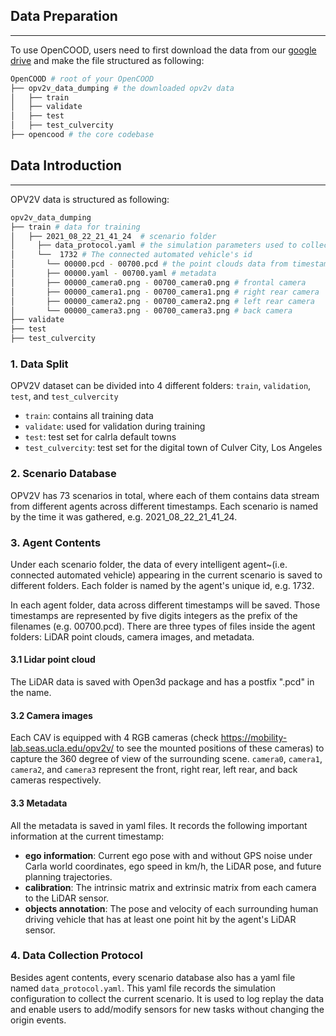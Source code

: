 ## Data Preparation

---
To use OpenCOOD, users need to first download the data from our [google drive](https://drive.google.com/drive/folders/1dkDeHlwOVbmgXcDazZvO6TFEZ6V_7WUu?usp=sharing)
and make the file structured as following:
```sh
OpenCOOD # root of your OpenCOOD
├── opv2v_data_dumping # the downloaded opv2v data
│   ├── train
│   ├── validate
│   ├── test
│   ├── test_culvercity
├── opencood # the core codebase

```


## Data Introduction

---

OPV2V data is structured as following:

```sh
opv2v_data_dumping
├── train # data for training
│   ├── 2021_08_22_21_41_24  # scenario folder
│     ├── data_protocol.yaml # the simulation parameters used to collect the data in Carla
│     └──  1732 # The connected automated vehicle's id 
│       └── 00000.pcd - 00700.pcd # the point clouds data from timestamp 0 to 700
│       ├── 00000.yaml - 00700.yaml # metadata
│       ├── 00000_camera0.png - 00700_camera0.png # frontal camera
│       ├── 00000_camera1.png - 00700_camera1.png # right rear camera
│       ├── 00000_camera2.png - 00700_camera2.png # left rear camera
│       └── 00000_camera3.png - 00700_camera3.png # back camera
├── validate  
├── test
├── test_culvercity
```

### 1. Data Split
OPV2V dataset can be divided into 4 different folders: `train`, `validation`, `test`, and `test_culvercity`
- `train`: contains all training data
- `validate`: used for validation during training
- `test`: test set for calrla default towns
- `test_culvercity`: test set for the digital town of Culver City, Los Angeles

### 2. Scenario Database
OPV2V has 73 scenarios in total, where each of them contains data stream from different agents across different timestamps.
Each scenario is named by the time it was gathered, e.g. 2021_08_22_21_41_24.

### 3. Agent Contents
Under each scenario folder,  the data of every intelligent agent~(i.e. connected automated vehicle)
appearing in the current scenario is saved to different folders. Each folder is named by the agent's unique id, e.g. 1732.

In each agent folder, data across different timestamps will be saved. Those timestamps are represented by five digits integers
as the prefix of the filenames (e.g. 00700.pcd). There are three types of files inside the agent folders: LiDAR point clouds, 
camera images, and metadata.

#### 3.1 Lidar point cloud
The LiDAR data is saved with Open3d package and has a postfix ".pcd" in the name. 

#### 3.2 Camera images
Each CAV is equipped with 4 RGB cameras (check https://mobility-lab.seas.ucla.edu/opv2v/ to see the mounted positions of these cameras) to capture the 360 degree of view of the surrounding scene.
`camera0`, `camera1`, `camera2`, and `camera3` represent the front, right rear, left rear, and back cameras respectively.

#### 3.3 Metadata
All the metadata is saved in yaml files. It records the following important information at the current timestamp:
- **ego information**:  Current ego pose with and without GPS noise under Carla world coordinates, ego speed in km/h, the LiDAR pose, and future planning trajectories. 
- **calibration**: The intrinsic matrix and extrinsic matrix from each camera to the LiDAR sensor.
- **objects annotation**: The pose and velocity of each surrounding human driving vehicle that has at least one point hit by the agent's LiDAR sensor.

### 4. Data Collection Protocol
Besides agent contents, every scenario database also has a yaml file named `data_protocol.yaml`. 
This yaml file records the simulation configuration to collect the current scenario. It is used to log replay
the data and enable users to add/modify sensors for new tasks without changing the origin events.

